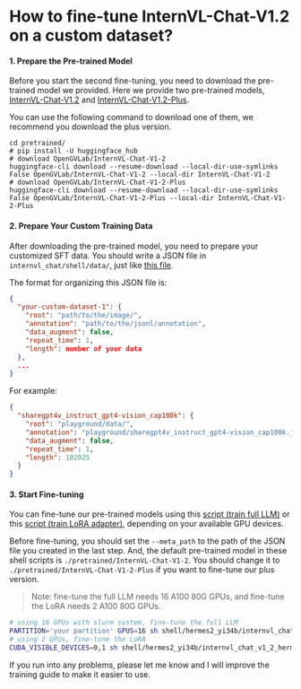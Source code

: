 # How to fine-tune InternVL-Chat-V1.2 on a custom dataset?

#### 1. Prepare the Pre-trained Model

Before you start the second fine-tuning, you need to download the pre-trained model we provided. Here we provide two pre-trained models, [InternVL-Chat-V1.2](https://huggingface.co/OpenGVLab/InternVL-Chat-V1-2) and [InternVL-Chat-V1.2-Plus](https://huggingface.co/OpenGVLab/InternVL-Chat-V1-2-Plus).

You can use the following command to download one of them, we recommend you download the plus version.

```shell
cd pretrained/
# pip install -U huggingface_hub
# download OpenGVLab/InternVL-Chat-V1-2
huggingface-cli download --resume-download --local-dir-use-symlinks False OpenGVLab/InternVL-Chat-V1-2 --local-dir InternVL-Chat-V1-2
# download OpenGVLab/InternVL-Chat-V1-2-Plus
huggingface-cli download --resume-download --local-dir-use-symlinks False OpenGVLab/InternVL-Chat-V1-2-Plus --local-dir InternVL-Chat-V1-2-Plus
```

#### 2. Prepare Your Custom Training Data

After downloading the pre-trained model, you need to prepare your customized SFT data. You should write a JSON file in `internvl_chat/shell/data/`, just like [this file](./shell/data/internvl_1_2_finetune.json).

The format for organizing this JSON file is:

```json
{
  "your-custom-dataset-1": {
    "root": "path/to/the/image/",
    "annotation": "path/to/the/jsonl/annotation",
    "data_augment": false,
    "repeat_time": 1,
    "length": number of your data
  },
  ...
}
```

For example:

```json
{
  "sharegpt4v_instruct_gpt4-vision_cap100k": {
    "root": "playground/data/",
    "annotation": "playground/sharegpt4v_instruct_gpt4-vision_cap100k.jsonl",
    "data_augment": false,
    "repeat_time": 1,
    "length": 102025
  }
}
```

#### 3. Start Fine-tuning

You can fine-tune our pre-trained models using this [script (train full LLM)](../internvl_chat/shell/hermes2_yi34b/internvl_chat_v1_2_hermes2_yi34b_448_res_finetune_continue.sh) or this [script (train LoRA adapter)](../internvl_chat/shell/hermes2_yi34b/internvl_chat_v1_2_hermes2_yi34b_448_res_finetune_continue_lora.sh), depending on your available GPU devices.

Before fine-tuning, you should set the `--meta_path` to the path of the JSON file you created in the last step. And, the default pre-trained model in these shell scripts is `./pretrained/InternVL-Chat-V1-2`. You should change it to `./pretrained/InternVL-Chat-V1-2-Plus` if you want to fine-tune our plus version.

> Note: fine-tune the full LLM needs 16 A100 80G GPUs, and fine-tune the LoRA needs 2 A100 80G GPUs.

```sh
# using 16 GPUs with slurm system, fine-tune the full LLM
PARTITION='your partition' GPUS=16 sh shell/hermes2_yi34b/internvl_chat_v1_2_hermes2_yi34b_448_res_finetune_continue.sh
# using 2 GPUs, fine-tune the LoRA
CUDA_VISIBLE_DEVICES=0,1 sh shell/hermes2_yi34b/internvl_chat_v1_2_hermes2_yi34b_448_res_finetune_continue_lora.sh
```

If you run into any problems, please let me know and I will improve the training guide to make it easier to use.
